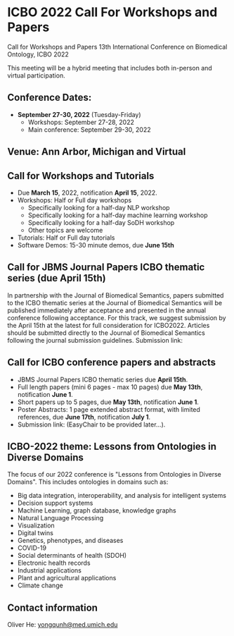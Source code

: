 # ICBO 2022 Call For Workshops and Papers

Call for Workshops and Papers
13th International Conference on Biomedical Ontology, ICBO 2022

This meeting will be a hybrid meeting that includes both in-person and virtual participation. 

## Conference Dates: 
- **September 27-30, 2022** (Tuesday-Friday) 
  - Workshops: September 27-28, 2022
  - Main conference: September 29-30, 2022  

## Venue: Ann Arbor, Michigan and Virtual

## Call for Workshops and Tutorials
- Due **March 15**, 2022, notification **April 15**, 2022.
- Workshops: Half or Full day workshops
  - Specifically looking for a half-day NLP workshop
  - Specifically looking for a half-day machine learning workshop
  - Specifically looking for a half-day SoDH workshop
  - Other topics are welcome
- Tutorials: Half or Full day tutorials
- Software Demos: 15-30 minute demos, due **June 15th**

## Call for JBMS Journal Papers ICBO thematic series (due April 15th)
In partnership with the Journal of Biomedical Semantics, papers submitted to the ICBO thematic series at the Journal of Biomedical Semantics will be published immediately after acceptance and presented in the annual conference following acceptance. For this track, we suggest submission by the April 15th at the latest for full consideration for ICBO2022. Articles should be submitted directly to the Journal of Biomedical Semantics following the journal submission guidelines.
Submission link:

## Call for ICBO conference papers and abstracts 
- JBMS Journal Papers ICBO thematic series due **April 15th**. 
- Full length papers (mini 6 pages - max 10 pages) due **May 13th**, notification **June 1**.
- Short papers up to 5 pages, due **May 13th**, notification **June 1**.
- Poster Abstracts: 1 page extended abstract format, with limited references, due **June 17th**, notification **July 1**.
- Submission link: (EasyChair to be provided later...).

## ICBO-2022 theme: Lessons from Ontologies in Diverse Domains 

The focus of our 2022 conference is "Lessons from Ontologies in Diverse Domains". 
This includes ontologies in domains such as:

- Big data integration, interoperability, and analysis for intelligent systems
- Decision support systems 
- Machine Learning, graph database, knowledge graphs 
- Natural Language Processing
- Visualization
- Digital twins 
- Genetics, phenotypes, and diseases 
- COVID-19 
- Social determinants of health (SDOH)
- Electronic health records 
- Industrial applications 
- Plant and agricultural applications    
- Climate change

## Contact information

Oliver He: yongqunh@med.umich.edu 

